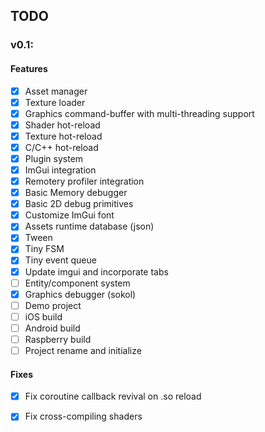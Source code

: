 ## TODO

### v0.1:

#### Features
- [x] Asset manager
- [x] Texture loader
- [x] Graphics command-buffer with multi-threading support
- [x] Shader hot-reload
- [x] Texture hot-reload
- [x] C/C++ hot-reload
- [x] Plugin system
- [x] ImGui integration
- [x] Remotery profiler integration
- [x] Basic Memory debugger
- [x] Basic 2D debug primitives
- [x] Customize ImGui font
- [x] Assets runtime database (json)
- [x] Tween
- [x] Tiny FSM
- [x] Tiny event queue
- [x] Update imgui and incorporate tabs
- [ ] Entity/component system
- [x] Graphics debugger (sokol)
- [ ] Demo project
- [ ] iOS build
- [ ] Android build
- [ ] Raspberry build
- [ ] Project rename and initialize

#### Fixes
- [x] Fix coroutine callback revival on .so reload
- [x] Fix cross-compiling shaders

  
